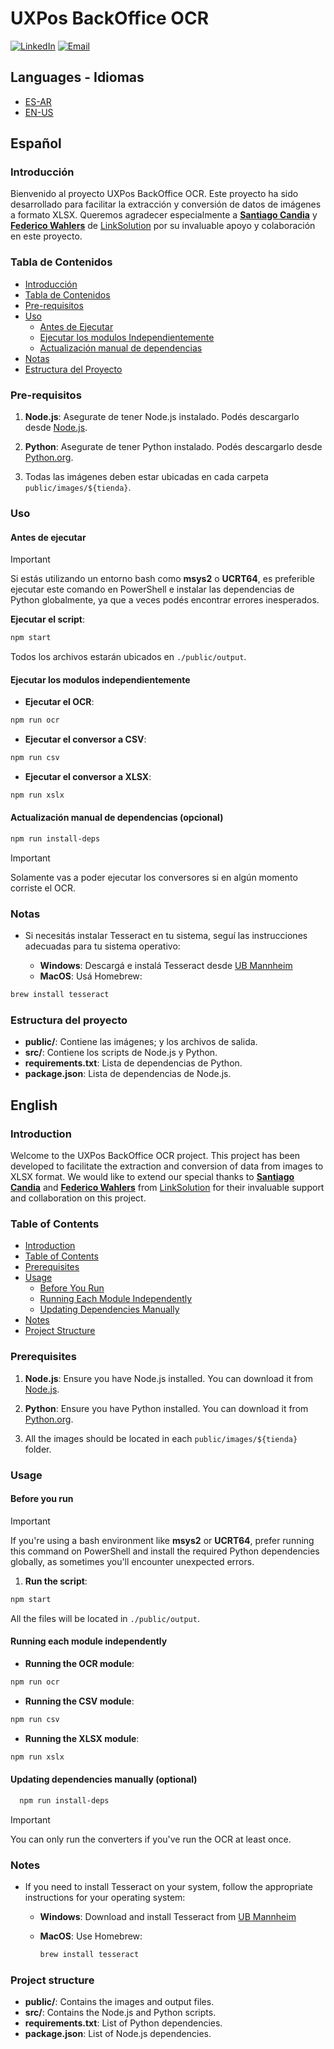 # UXPos BackOffice OCR

[![LinkedIn](https://img.shields.io/badge/LinkedIn-0077B5?style=for-the-badge&logo=linkedin&logoColor=white)](https://www.linkedin.com/in/gzanelli/)
[![Email](https://img.shields.io/badge/Email-D14836?style=for-the-badge&logo=gmail&logoColor=white)](mailto:gonzalozanelli1@gmail.com)

## Languages - Idiomas

- [ES-AR](#español)
- [EN-US](#english)

## Español

### Introducción

Bienvenido al proyecto UXPos BackOffice OCR. Este proyecto ha sido desarrollado para facilitar la extracción y conversión de datos de imágenes a formato XLSX. Queremos agradecer especialmente a **[Santiago Candia](https://www.linkedin.com/in/santiago-candia-76708626b/)** y **[Federico Wahlers](https://www.linkedin.com/in/federico-wahlers-989627206/)** de [LinkSolution](https://www.linkedin.com/company/linksolution-srl/) por su invaluable apoyo y colaboración en este proyecto.

### Tabla de Contenidos

- [Introducción](#introducción)
- [Tabla de Contenidos](#tabla-de-contenidos)
- [Pre-requisitos](#pre-requisitos)
- [Uso](#uso)
  - [Antes de Ejecutar](#antes-de-ejecutar)
  - [Ejecutar los modulos Independientemente](#ejecutar-los-modulos-independientemente)
  - [Actualización manual de dependencias](#actualización-manual-de-dependencias-opcional)
- [Notas](#notas)
- [Estructura del Proyecto](#estructura-del-proyecto)

### Pre-requisitos

1. **Node.js**: Asegurate de tener Node.js instalado. Podés descargarlo desde [Node.js](https://nodejs.org/).

2. **Python**: Asegurate de tener Python instalado. Podés descargarlo desde [Python.org](https://www.python.org/).

3. Todas las imágenes deben estar ubicadas en cada carpeta `public/images/${tienda}`.

### Uso

#### Antes de ejecutar

> [!IMPORTANT]
> Si estás utilizando un entorno bash como **msys2** o **UCRT64**, es preferible ejecutar este comando en PowerShell e instalar las dependencias de Python globalmente, ya que a veces podés encontrar errores inesperados.

**Ejecutar el script**:

```sh
npm start
```

Todos los archivos estarán ubicados en `./public/output`.

#### Ejecutar los modulos independientemente

- **Ejecutar el OCR**:

```sh
npm run ocr
```

- **Ejecutar el conversor a CSV**:

```sh
npm run csv
```

- **Ejecutar el conversor a XLSX**:

```sh
npm run xslx
```

#### Actualización manual de dependencias (opcional)

```sh
npm run install-deps
```

> [!IMPORTANT]
> Solamente vas a poder ejecutar los conversores si en algún momento corriste el OCR.

### Notas

- Si necesitás instalar Tesseract en tu sistema, seguí las instrucciones adecuadas para tu sistema operativo:

  - **Windows**: Descargá e instalá Tesseract desde [UB Mannheim](https://github.com/UB-Mannheim/tesseract/wiki)
  - **MacOS**: Usá Homebrew:

```sh
brew install tesseract
```

### Estructura del proyecto

- **public/**: Contiene las imágenes; y los archivos de salida.
- **src/**: Contiene los scripts de Node.js y Python.
- **requirements.txt**: Lista de dependencias de Python.
- **package.json**: Lista de dependencias de Node.js.

## English

### Introduction

Welcome to the UXPos BackOffice OCR project. This project has been developed to facilitate the extraction and conversion of data from images to XLSX format. We would like to extend our special thanks to **[Santiago Candia](https://www.linkedin.com/in/santiago-candia-76708626b/)** and **[Federico Wahlers](https://www.linkedin.com/in/federico-wahlers-989627206/)** from [LinkSolution](https://www.linkedin.com/company/linksolution-srl/) for their invaluable support and collaboration on this project.

### Table of Contents

- [Introduction](#introduction)
- [Table of Contents](#table-of-contents)
- [Prerequisites](#prerequisites)
- [Usage](#usage)
  - [Before You Run](#before-you-run)
  - [Running Each Module Independently](#running-each-module-independently)
  - [Updating Dependencies Manually](#updating-dependencies-manually-optional)
- [Notes](#notes)
- [Project Structure](#project-structure)

### Prerequisites

1. **Node.js**: Ensure you have Node.js installed. You can download it from [Node.js](https://nodejs.org/).

2. **Python**: Ensure you have Python installed. You can download it from [Python.org](https://www.python.org/).

3. All the images should be located in each `public/images/${tienda}` folder.

### Usage

#### Before you run

> [!IMPORTANT]
> If you're using a bash environment like **msys2** or **UCRT64**, prefer running this command on PowerShell and install the required Python dependencies globally, as sometimes you'll encounter unexpected errors.

1. **Run the script**:

```sh
npm start
```

All the files will be located in `./public/output`.

#### Running each module independently

- **Running the OCR module**:

```sh
npm run ocr
```

- **Running the CSV module**:

```sh
npm run csv
```

- **Running the XLSX module**:

```sh
npm run xslx
```

#### Updating dependencies manually (optional)

```sh
  npm run install-deps
```

> [!IMPORTANT]
> You can only run the converters if you've run the OCR at least once.

### Notes

- If you need to install Tesseract on your system, follow the appropriate instructions for your operating system:

  - **Windows**: Download and install Tesseract from [UB Mannheim](https://github.com/UB-Mannheim/tesseract/wiki)
  - **MacOS**: Use Homebrew:

    ```sh
    brew install tesseract
    ```

### Project structure

- **public/**: Contains the images and output files.
- **src/**: Contains the Node.js and Python scripts.
- **requirements.txt**: List of Python dependencies.
- **package.json**: List of Node.js dependencies.
